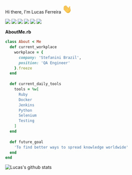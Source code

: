 Hi there, I'm Lucas Ferreira <img src="https://raw.githubusercontent.com/ABSphreak/ABSphreak/master/gifs/Hi.gif" width="30px">

[<img src="https://img.shields.io/badge/github-%2312100E.svg?&style=for-the-badge&logo=github&logoColor=white" />](https://github.com/lflucasferreira)
[<img src="https://img.shields.io/badge/gitlab-%2312100E.svg?&style=for-the-badge&logo=gitlab&logoColor=white" />](https://gitlab.com/lflucasferreira)
[<img src="https://img.shields.io/badge/dev.to-%2312100E.svg?&style=for-the-badge&logo=dev.to&logoColor=white" />](https://dev.to/lflucasferreira)
[<img src="https://img.shields.io/badge/stackoverflow-%4CA143.svg?&style=for-the-badge&logo=stackoverflow&logoColor=white" />](https://stackoverflow.com/users/13920529)
[<img src="https://img.shields.io/badge/linkedin-%230077B5.svg?&style=for-the-badge&logo=linkedin&logoColor=white" />](https://linkedin.com/in/lflucasferreira)
[<img src="https://img.shields.io/badge/medium-%03a57a.svg?&style=for-the-badge&logo=medium&logoColor=white" />](https://medium.com/@lflucasferreira)


**AboutMe.rb**
```ruby
class About < Me
  def current_workplace
    workplace = {
      company: 'Stefanini Brazil',
      position: 'QA Engineer'
    }.freeze
  end
  
  def current_daily_tools
    tools = %w[
      Ruby
      Docker
      Jenkins
      Python
      Selenium
      Testing
    ]
  end
  
  def future_goal
    'To find better ways to spread knowledge worldwide'
  end
end
```




![Lucas's github stats](https://github-readme-stats.vercel.app/api?username=lflucasferreira&show_icons=true&hide=["stars","prs"])
